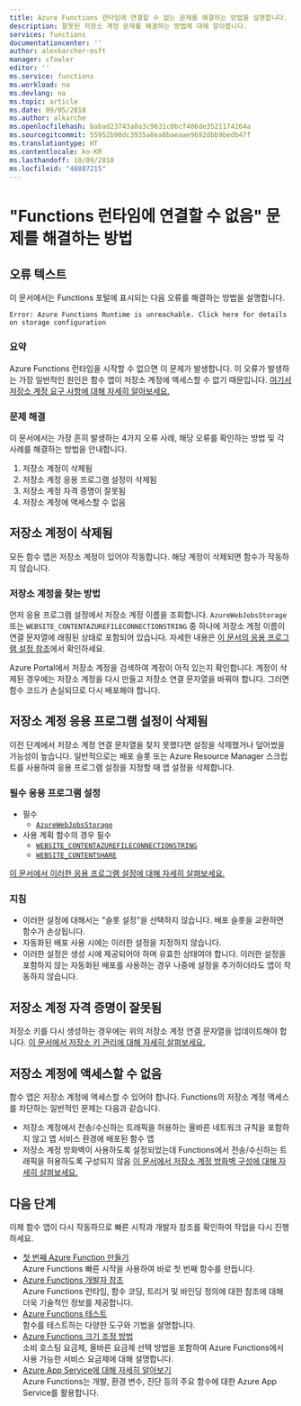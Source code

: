 ```yaml
---
title: Azure Functions 런타임에 연결할 수 없는 문제를 해결하는 방법을 설명합니다.
description: 잘못된 저장소 계정 문제를 해결하는 방법에 대해 알아봅니다.
services: functions
documentationcenter: ''
author: alexkarcher-msft
manager: cfowler
editor: ''
ms.service: functions
ms.workload: na
ms.devlang: na
ms.topic: article
ms.date: 09/05/2018
ms.author: alkarche
ms.openlocfilehash: babad23743a0a3c9631c0bcf406de3521174264a
ms.sourcegitcommit: 55952b90dc3935a8ea8baeaae9692dbb9bedb47f
ms.translationtype: HT
ms.contentlocale: ko-KR
ms.lasthandoff: 10/09/2018
ms.locfileid: "48887215"
---
```

# <a name="how-to-troubleshoot-functions-runtime-is-unreachable"></a>"Functions 런타임에 연결할 수 없음" 문제를 해결하는 방법


## <a name="error-text"></a>오류 텍스트
이 문서에서는 Functions 포털에 표시되는 다음 오류를 해결하는 방법을 설명합니다.

`Error: Azure Functions Runtime is unreachable. Click here for details on storage configuration`

### <a name="summary"></a>요약
Azure Functions 런타임을 시작할 수 없으면 이 문제가 발생합니다. 이 오류가 발생하는 가장 일반적인 원인은 함수 앱이 저장소 계정에 액세스할 수 없기 때문입니다. [여기서 저장소 계정 요구 사항에 대해 자세히 알아보세요.](https://docs.microsoft.com/azure/azure-functions/functions-create-function-app-portal#storage-account-requirements)

### <a name="troubleshooting"></a>문제 해결
이 문서에서는 가장 흔히 발생하는 4가지 오류 사례, 해당 오류를 확인하는 방법 및 각 사례를 해결하는 방법을 안내합니다.

1. 저장소 계정이 삭제됨
1. 저장소 계정 응용 프로그램 설정이 삭제됨
1. 저장소 계정 자격 증명이 잘못됨
1. 저장소 계정에 액세스할 수 없음

## <a name="storage-account-deleted"></a>저장소 계정이 삭제됨

모든 함수 앱은 저장소 계정이 있어야 작동합니다. 해당 계정이 삭제되면 함수가 작동하지 않습니다.

### <a name="how-to-find-your-storage-account"></a>저장소 계정을 찾는 방법

먼저 응용 프로그램 설정에서 저장소 계정 이름을 조회합니다. `AzureWebJobsStorage` 또는 `WEBSITE_CONTENTAZUREFILECONNECTIONSTRING` 중 하나에 저장소 계정 이름이 연결 문자열에 래핑된 상태로 포함되어 있습니다. 자세한 내용은 [이 문서의 응용 프로그램 설정 참조](https://docs.microsoft.com/azure/azure-functions/functions-app-settings#azurewebjobsstorage)에서 확인하세요.

Azure Portal에서 저장소 계정을 검색하여 계정이 아직 있는지 확인합니다. 계정이 삭제된 경우에는 저장소 계정을 다시 만들고 저장소 연결 문자열을 바꿔야 합니다. 그러면 함수 코드가 손실되므로 다시 배포해야 합니다.

## <a name="storage-account-application-settings-deleted"></a>저장소 계정 응용 프로그램 설정이 삭제됨

이전 단계에서 저장소 계정 연결 문자열을 찾지 못했다면 설정을 삭제했거나 덮어썼을 가능성이 높습니다. 일반적으로는 배포 슬롯 또는 Azure Resource Manager 스크립트를 사용하여 응용 프로그램 설정을 지정할 때 앱 설정을 삭제합니다.

### <a name="required-application-settings"></a>필수 응용 프로그램 설정

* 필수
    * [`AzureWebJobsStorage`](https://docs.microsoft.com/azure/azure-functions/functions-app-settings#azurewebjobsstorage)
* 사용 계획 함수의 경우 필수
    * [`WEBSITE_CONTENTAZUREFILECONNECTIONSTRING`](https://docs.microsoft.com/azure/azure-functions/functions-app-settings#websitecontentazurefileconnectionstring)
    * [`WEBSITE_CONTENTSHARE`](https://docs.microsoft.com/azure/azure-functions/functions-app-settings#websitecontentshare)

[이 문서에서 이러한 응용 프로그램 설정에 대해 자세히 살펴보세요.](https://docs.microsoft.com/azure/azure-functions/functions-app-settings)

### <a name="guidance"></a>지침

* 이러한 설정에 대해서는 "슬롯 설정"을 선택하지 않습니다. 배포 슬롯을 교환하면 함수가 손상됩니다.
* 자동화된 배포 사용 시에는 이러한 설정을 지정하지 않습니다.
* 이러한 설정은 생성 시에 제공되어야 하며 유효한 상태여야 합니다. 이러한 설정을 포함하지 않는 자동화된 배포를 사용하는 경우 나중에 설정을 추가하더라도 앱이 작동하지 않습니다.

## <a name="storage-account-credentials-invalid"></a>저장소 계정 자격 증명이 잘못됨

저장소 키를 다시 생성하는 경우에는 위의 저장소 계정 연결 문자열을 업데이트해야 합니다. [이 문서에서 저장소 키 관리에 대해 자세히 살펴보세요.](https://docs.microsoft.com/azure/storage/common/storage-create-storage-account#manage-your-storage-account)

## <a name="storage-account-inaccessible"></a>저장소 계정에 액세스할 수 없음

함수 앱은 저장소 계정에 액세스할 수 있어야 합니다. Functions의 저장소 계정 액세스를 차단하는 일반적인 문제는 다음과 같습니다.

* 저장소 계정에서 전송/수신하는 트래픽을 허용하는 올바른 네트워크 규칙을 포함하지 않고 앱 서비스 환경에 배포된 함수 앱
* 저장소 계정 방화벽이 사용하도록 설정되었는데 Functions에서 전송/수신하는 트래픽을 허용하도록 구성되지 않음 [이 문서에서 저장소 계정 방화벽 구성에 대해 자세히 살펴보세요.](https://docs.microsoft.com/azure/storage/common/storage-network-security?toc=%2fazure%2fstorage%2ffiles%2ftoc.json)


## <a name="next-steps"></a>다음 단계

이제 함수 앱이 다시 작동하므로 빠른 시작과 개발자 참조를 확인하여 작업을 다시 진행하세요.

* [첫 번째 Azure Function 만들기](functions-create-first-azure-function.md)  
  Azure Functions 빠른 시작을 사용하여 바로 첫 번째 함수를 만듭니다. 
* [Azure Functions 개발자 참조](functions-reference.md)  
  Azure Functions 런타임, 함수 코딩, 트리거 및 바인딩 정의에 대한 참조에 대해 더욱 기술적인 정보를 제공합니다.
* [Azure Functions 테스트](functions-test-a-function.md)  
  함수를 테스트하는 다양한 도구와 기법을 설명합니다.
* [Azure Functions 크기 조정 방법](functions-scale.md)  
  소비 호스팅 요금제, 올바른 요금제 선택 방법을 포함하여 Azure Functions에서 사용 가능한 서비스 요금제에 대해 설명합니다. 
* [Azure App Service에 대해 자세히 알아보기](../app-service/app-service-web-overview.md)  
  Azure Functions는 개발, 환경 변수, 진단 등의 주요 함수에 대한 Azure App Service를 활용합니다. 
